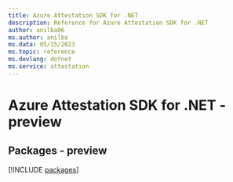 ```yaml
---
title: Azure Attestation SDK for .NET
description: Reference for Azure Attestation SDK for .NET
author: anilba06
ms.author: anilba
ms.data: 05/15/2023
ms.topic: reference
ms.devlang: dotnet
ms.service: attestation
---
```

# Azure Attestation SDK for .NET - preview
## Packages - preview
[!INCLUDE [packages](attestation-index.md)]
